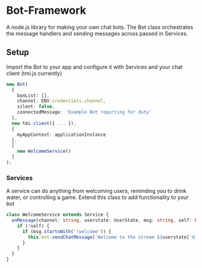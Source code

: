 # Bot-Framework

A node.js library for making your own chat bots. The Bot class orchestrates the message handlers and sending messages across passed in Services.

## Setup
Import the Bot to your app and configure it with Services and your chat client (tmi.js currently)

```ts
new Bot(
  {
    banList: [],
    channel: ENV.credentials.channel,
    silent: false,
    connectedMessage: 'Example Bot reporting for duty'
  },
  new tmi.client({ ... }),
  {
    myAppContext: applicationInstance
  },
  [
    new WelcomeService()
  ]
);
```

### Services

A service can do anything from welcoming users, reminding you to drink water, or controlling a game. Extend this class to add functionality to your bot

```ts
class WelcomeService extends Service {
  onMessage(channel: string, userstate: UserState, msg: string, self: boolean) {
    if (!self) {
      if (msg.startsWith('!welcome')) {
        this.bot.sendChatMessage(`Welcome to the stream ${userstate['display-name']}`);
      }
    }
  }
}
```
